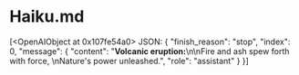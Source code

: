 # Haiku.md

[<OpenAIObject at 0x107fe54a0> JSON: {
  "finish_reason": "stop",
  "index": 0,
  "message": {
    "content": "**Volcanic eruption:**\n\nFire and ash spew forth with force,  \nNature's power unleashed.",
    "role": "assistant"
  }
}]